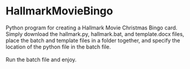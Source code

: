 # HallmarkMovieBingo
Python program for creating a Hallmark Movie Christmas Bingo card. \
Simply download the hallmark.py, hallmark.bat, and template.docx files, \
place the batch and template files in a folder together, and specify the \
location of the python file in the batch file. \
\
Run the batch file and enjoy.
